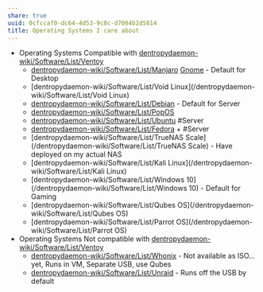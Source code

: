 ```yaml
---
share: true
uuid: 0cfccaf0-dc64-4d53-9c8c-d7004b2d5814
title: Operating Systems I care about
---
```

* Operating Systems Compatible with [dentropydaemon-wiki/Software/List/Ventoy](/dentropydaemon-wiki/Software/List/Ventoy)
	* [dentropydaemon-wiki/Software/List/Manjaro](/dentropydaemon-wiki/Software/List/Manjaro) [Gnome](/eb67c211-8651-42cc-b512-1ff655f7a537) - Default for Desktop
	* [dentropydaemon-wiki/Software/List/Void Linux](/dentropydaemon-wiki/Software/List/Void Linux)
	* [dentropydaemon-wiki/Software/List/Debian](/dentropydaemon-wiki/Software/List/Debian) - Default for Server
	* [dentropydaemon-wiki/Software/List/PopOS](/dentropydaemon-wiki/Software/List/PopOS)
	* [dentropydaemon-wiki/Software/List/Ubuntu](/dentropydaemon-wiki/Software/List/Ubuntu) #Server
	* [dentropydaemon-wiki/Software/List/Fedora](/dentropydaemon-wiki/Software/List/Fedora) + #Server
	* [dentropydaemon-wiki/Software/List/TrueNAS Scale](/dentropydaemon-wiki/Software/List/TrueNAS Scale) - Have deployed on my actual NAS
	* [dentropydaemon-wiki/Software/List/Kali Linux](/dentropydaemon-wiki/Software/List/Kali Linux)
	* [dentropydaemon-wiki/Software/List/Windows 10](/dentropydaemon-wiki/Software/List/Windows 10) - Default for Gaming
	* [dentropydaemon-wiki/Software/List/Qubes OS](/dentropydaemon-wiki/Software/List/Qubes OS) 
	* [dentropydaemon-wiki/Software/List/Parrot OS](/dentropydaemon-wiki/Software/List/Parrot OS)
* Operating Systems Not compatible with [dentropydaemon-wiki/Software/List/Ventoy](/dentropydaemon-wiki/Software/List/Ventoy)
	* [dentropydaemon-wiki/Software/List/Whonix](/dentropydaemon-wiki/Software/List/Whonix) - Not available as ISO... yet, Runs in VM, Separate USB, use Qubes
	* [dentropydaemon-wiki/Software/List/Unraid](/dentropydaemon-wiki/Software/List/Unraid) - Runs off the USB by default